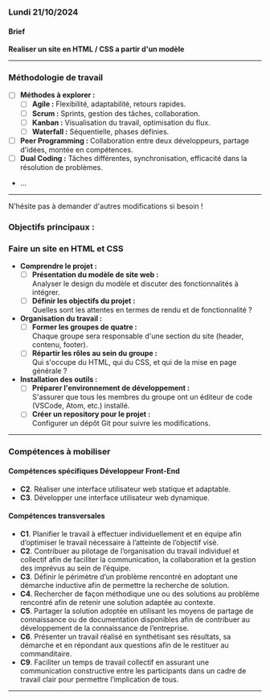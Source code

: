 ### Lundi 21/10/2024


#### Brief

**Realiser un site en HTML / CSS a partir d'un modèle**

---

### Méthodologie de travail


- [ ] **Méthodes à explorer :**
    - [ ] **Agile :** Flexibilité, adaptabilité, retours rapides.
    - [ ] **Scrum :** Sprints, gestion des tâches, collaboration.
    - [ ] **Kanban :** Visualisation du travail, optimisation du flux.
    - [ ] **Waterfall :** Séquentielle, phases définies.

- [ ] **Peer Programming :** Collaboration entre deux développeurs, partage d'idées, montée en compétences.
- [ ] **Dual Coding :** Tâches différentes, synchronisation, efficacité dans la résolution de problèmes.
- ... 

---

N'hésite pas à demander d'autres modifications si besoin !
### Objectifs principaux :

### Faire un site en HTML et CSS
- **Comprendre le projet :**  
  - [ ] **Présentation du modèle de site web :**  
    Analyser le design du modèle et discuter des fonctionnalités à intégrer.
  - [ ] **Définir les objectifs du projet :**  
    Quelles sont les attentes en termes de rendu et de fonctionnalité ?

- **Organisation du travail :**  
  - [ ] **Former les groupes de quatre :**  
    Chaque groupe sera responsable d'une section du site (header, contenu, footer).
  - [ ] **Répartir les rôles au sein du groupe :**  
    Qui s'occupe du HTML, qui du CSS, et qui de la mise en page générale ?

- **Installation des outils :**  
  - [ ] **Préparer l'environnement de développement :**  
    S'assurer que tous les membres du groupe ont un éditeur de code (VSCode, Atom, etc.) installé.
  - [ ] **Créer un repository pour le projet :**  
    Configurer un dépôt Git pour suivre les modifications.

---

### Compétences à mobiliser

#### Compétences spécifiques Développeur Front-End
- **C2**. Réaliser une interface utilisateur web statique et adaptable.
- **C3**. Développer une interface utilisateur web dynamique.

#### Compétences transversales
- **C1**. Planifier le travail à effectuer individuellement et en équipe afin d’optimiser le travail nécessaire à l’atteinte de l’objectif visé.
- **C2**. Contribuer au pilotage de l’organisation du travail individuel et collectif afin de faciliter la communication, la collaboration et la gestion des imprévus au sein de l’équipe.
- **C3**. Définir le périmètre d’un problème rencontré en adoptant une démarche inductive afin de permettre la recherche de solution.
- **C4**. Rechercher de façon méthodique une ou des solutions au problème rencontré afin de retenir une solution adaptée au contexte.
- **C5**. Partager la solution adoptée en utilisant les moyens de partage de connaissance ou de documentation disponibles afin de contribuer au développement de la connaissance de l’entreprise.
- **C6**. Présenter un travail réalisé en synthétisant ses résultats, sa démarche et en répondant aux questions afin de le restituer au commanditaire.
- **C9**. Faciliter un temps de travail collectif en assurant une communication constructive entre les participants dans un cadre de travail clair pour permettre l’implication de tous.

---

